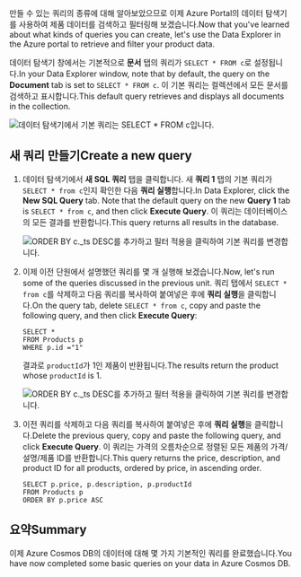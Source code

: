 <span data-ttu-id="ab099-101">만들 수 있는 쿼리의 종류에 대해 알아보았으므로 이제 Azure Portal의 데이터 탐색기를 사용하여 제품 데이터를 검색하고 필터링해 보겠습니다.</span><span class="sxs-lookup"><span data-stu-id="ab099-101">Now that you've learned about what kinds of queries you can create, let's use the Data Explorer in the Azure portal to retrieve and filter your product data.</span></span>

<span data-ttu-id="ab099-102">데이터 탐색기 창에서는 기본적으로 **문서** 탭의 쿼리가 `SELECT * FROM c`로 설정됩니다.</span><span class="sxs-lookup"><span data-stu-id="ab099-102">In your Data Explorer window, note that by default, the query on the **Document** tab is set to `SELECT * FROM c`.</span></span> <span data-ttu-id="ab099-103">이 기본 쿼리는 컬렉션에서 모든 문서를 검색하고 표시합니다.</span><span class="sxs-lookup"><span data-stu-id="ab099-103">This default query retrieves and displays all documents in the collection.</span></span>

![데이터 탐색기에서 기본 쿼리는 SELECT \* FROM c입니다.](../media-draft/4-run-queries/azure-cosmosdb-data-explorer-query.png)

## <a name="create-a-new-query"></a><span data-ttu-id="ab099-105">새 쿼리 만들기</span><span class="sxs-lookup"><span data-stu-id="ab099-105">Create a new query</span></span>

1. <span data-ttu-id="ab099-106">데이터 탐색기에서 **새 SQL 쿼리** 탭을 클릭합니다. 새 **쿼리 1** 탭의 기본 쿼리가 `SELECT * from c`인지 확인한 다음 **쿼리 실행**합니다.</span><span class="sxs-lookup"><span data-stu-id="ab099-106">In Data Explorer, click the **New SQL Query** tab. Note that the default query on the new  **Query 1** tab is `SELECT * from c`, and then click **Execute Query**.</span></span> <span data-ttu-id="ab099-107">이 쿼리는 데이터베이스의 모든 결과를 반환합니다.</span><span class="sxs-lookup"><span data-stu-id="ab099-107">This query returns all results in the database.</span></span>

    ![ORDER BY c._ts DESC를 추가하고 필터 적용을 클릭하여 기본 쿼리를 변경합니다.](../media-draft/4-run-queries/azure-cosmosdb-data-explorer-edit-query.png)

2. <span data-ttu-id="ab099-109">이제 이전 단원에서 설명했던 쿼리를 몇 개 실행해 보겠습니다.</span><span class="sxs-lookup"><span data-stu-id="ab099-109">Now, let's run some of the queries discussed in the previous unit.</span></span> <span data-ttu-id="ab099-110">쿼리 탭에서 `SELECT * from c`를 삭제하고 다음 쿼리를 복사하여 붙여넣은 후에 **쿼리 실행**을 클릭합니다.</span><span class="sxs-lookup"><span data-stu-id="ab099-110">On the query tab, delete `SELECT * from c`, copy and paste the following query, and then click **Execute Query**:</span></span>

    ```
    SELECT *
    FROM Products p
    WHERE p.id ="1"
    ```

    <span data-ttu-id="ab099-111">결과로 `productId`가 1인 제품이 반환됩니다.</span><span class="sxs-lookup"><span data-stu-id="ab099-111">The results return the product whose `productId` is 1.</span></span>

    ![ORDER BY c._ts DESC를 추가하고 필터 적용을 클릭하여 기본 쿼리를 변경합니다.](../media-draft/4-run-queries/azure-cosmosdb-data-explorer-query-by-id.png)

3. <span data-ttu-id="ab099-113">이전 쿼리를 삭제하고 다음 쿼리를 복사하여 붙여넣은 후에 **쿼리 실행**을 클릭합니다.</span><span class="sxs-lookup"><span data-stu-id="ab099-113">Delete the previous query, copy and paste the following query, and click **Execute Query**.</span></span> <span data-ttu-id="ab099-114">이 쿼리는 가격의 오름차순으로 정렬된 모든 제품의 가격/설명/제품 ID를 반환합니다.</span><span class="sxs-lookup"><span data-stu-id="ab099-114">This query returns the price, description, and product ID for all products, ordered by price, in ascending order.</span></span>
 
    ```
    SELECT p.price, p.description, p.productId
    FROM Products p
    ORDER BY p.price ASC
    ```

## <a name="summary"></a><span data-ttu-id="ab099-115">요약</span><span class="sxs-lookup"><span data-stu-id="ab099-115">Summary</span></span>

<span data-ttu-id="ab099-116">이제 Azure Cosmos DB의 데이터에 대해 몇 가지 기본적인 쿼리를 완료했습니다.</span><span class="sxs-lookup"><span data-stu-id="ab099-116">You have now completed some basic queries on your data in Azure Cosmos DB.</span></span> 